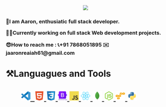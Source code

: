 <div align="center"><img src="https://user-images.githubusercontent.com/94035223/164618715-a455f7cb-b444-49bc-9e5f-8d8cc552414d.gif" width="full"></div>

<h3><p>👋I am Aaron, enthusiatic full stack developer.</p>
</p>👷‍♂️Currently working on full stack Web development projects.</p>
</p>😎How to reach me : 📞+91 7868051895  ✉️<a> jaaronreaiah61@gmail.com</a></p></h3>

<h1>⚒️Languagues and Tools<h1>
  <ul class="code">
    <a href="https://reactjs.org/" target="_blank"><img src="https://github.com/devicons/devicon/blob/master/icons/vscode/vscode-original.svg" name="react" width="30" height="30"/>&nbsp;
    <img src="https://github.com/devicons/devicon/blob/master/icons/html5/html5-plain.svg" width="30" height="30">
    <img src="https://github.com/devicons/devicon/blob/master/icons/css3/css3-original.svg" width="30" height="30">
    <img src="https://github.com/devicons/devicon/blob/master/icons/bootstrap/bootstrap-original-wordmark.svg" width="30" height="30">
    <img src="https://github.com/devicons/devicon/blob/master/icons/javascript/javascript-original.svg" width="30" height="30">
    <img src="https://github.com/devicons/devicon/blob/master/icons/react/react-original.svg" width="30" height="30">
    <img src="https://github.com/devicons/devicon/blob/master/icons/mongodb/mongodb-original.svg" width="30" height="30">
    <img src="https://github.com/devicons/devicon/blob/master/icons/nodejs/nodejs-plain.svg" width="30" height="30">
    <img src="https://github.com/devicons/devicon/blob/master/icons/amazonwebservices/amazonwebservices-original.svg" width="30" height="30">
    <img src="https://github.com/devicons/devicon/blob/master/icons/python/python-original.svg" width="30" height="30">
  </ul>
